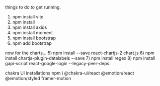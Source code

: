 things to do to get running.

1. npm install vite
2. npm install
3. npm install axios
4. npm install moment
5. npm install bootstrap
6. npm add bootstrap

now for the charts... 5) npm install --save react-chartjs-2 chart.js 6) npm install chartjs-plugin-datalabels --save 7) npm install regex 8) npm install gapi-script react-google-login --legacy-peer-deps

chakra UI installations
npm i @chakra-ui/react @emotion/react @emotion/styled framer-motion
